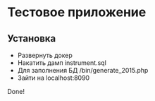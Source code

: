 Тестовое приложение
====================

Установка
---------------
* Развернуть докер
* Накатить дамп instrument.sql
* Для заполнения БД /bin/generate_2015.php
* Зайти на localhost:8090

Done!

